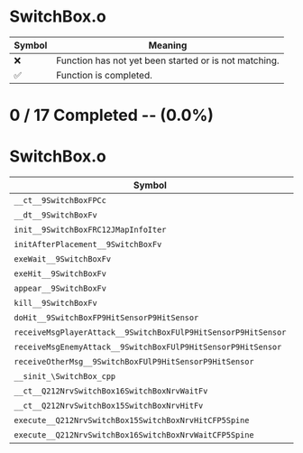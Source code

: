 # SwitchBox.o
| Symbol | Meaning 
| ------------- | ------------- 
| :x: | Function has not yet been started or is not matching. 
| :white_check_mark: | Function is completed. 


# 0 / 17 Completed -- (0.0%)
# SwitchBox.o
| Symbol | Decompiled? |
| ------------- | ------------- |
| `__ct__9SwitchBoxFPCc` | :x: |
| `__dt__9SwitchBoxFv` | :x: |
| `init__9SwitchBoxFRC12JMapInfoIter` | :x: |
| `initAfterPlacement__9SwitchBoxFv` | :x: |
| `exeWait__9SwitchBoxFv` | :x: |
| `exeHit__9SwitchBoxFv` | :x: |
| `appear__9SwitchBoxFv` | :x: |
| `kill__9SwitchBoxFv` | :x: |
| `doHit__9SwitchBoxFP9HitSensorP9HitSensor` | :x: |
| `receiveMsgPlayerAttack__9SwitchBoxFUlP9HitSensorP9HitSensor` | :x: |
| `receiveMsgEnemyAttack__9SwitchBoxFUlP9HitSensorP9HitSensor` | :x: |
| `receiveOtherMsg__9SwitchBoxFUlP9HitSensorP9HitSensor` | :x: |
| `__sinit_\SwitchBox_cpp` | :x: |
| `__ct__Q212NrvSwitchBox16SwitchBoxNrvWaitFv` | :x: |
| `__ct__Q212NrvSwitchBox15SwitchBoxNrvHitFv` | :x: |
| `execute__Q212NrvSwitchBox15SwitchBoxNrvHitCFP5Spine` | :x: |
| `execute__Q212NrvSwitchBox16SwitchBoxNrvWaitCFP5Spine` | :x: |
